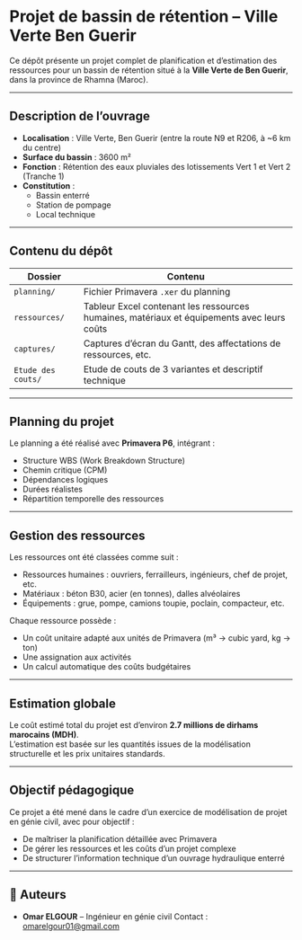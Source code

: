 # Projet de bassin de rétention – Ville Verte Ben Guerir

Ce dépôt présente un projet complet de planification et d’estimation des ressources pour un bassin de rétention situé à la **Ville Verte de Ben Guerir**, dans la province de Rhamna (Maroc).

---

## Description de l’ouvrage

- **Localisation** : Ville Verte, Ben Guerir (entre la route N9 et R206, à ~6 km du centre)
- **Surface du bassin** : 3600 m²
- **Fonction** : Rétention des eaux pluviales des lotissements Vert 1 et Vert 2 (Tranche 1)
- **Constitution** :
  - Bassin enterré
  - Station de pompage
  - Local technique

---

##  Contenu du dépôt

| Dossier | Contenu |
|--------|---------|
| `planning/` | Fichier Primavera `.xer` du planning |
| `ressources/` | Tableur Excel contenant les ressources humaines, matériaux et équipements avec leurs coûts |
| `captures/` | Captures d’écran du Gantt, des affectations de ressources, etc. |
| `Etude des couts/` | Etude de couts de 3 variantes et descriptif technique |

---

##  Planning du projet

Le planning a été réalisé avec **Primavera P6**, intégrant :
- Structure WBS (Work Breakdown Structure)
- Chemin critique (CPM)
- Dépendances logiques
- Durées réalistes
- Répartition temporelle des ressources

---

##  Gestion des ressources

Les ressources ont été classées comme suit :

- Ressources humaines : ouvriers, ferrailleurs, ingénieurs, chef de projet, etc.
- Matériaux : béton B30, acier (en tonnes), dalles alvéolaires
- Équipements : grue, pompe, camions toupie, poclain, compacteur, etc.

Chaque ressource possède :
- Un coût unitaire adapté aux unités de Primavera (m³ → cubic yard, kg → ton)
- Une assignation aux activités
- Un calcul automatique des coûts budgétaires

---

## Estimation globale

Le coût estimé total du projet est d’environ **2.7 millions de dirhams marocains (MDH)**.  
L’estimation est basée sur les quantités issues de la modélisation structurelle et les prix unitaires standards.

---

##  Objectif pédagogique

Ce projet a été mené dans le cadre d’un exercice de modélisation de projet en génie civil, avec pour objectif :
- De maîtriser la planification détaillée avec Primavera
- De gérer les ressources et les coûts d’un projet complexe
- De structurer l’information technique d’un ouvrage hydraulique enterré

---

## 📎 Auteurs

- **Omar ELGOUR** – Ingénieur en génie civil
  Contact : omarelgour01@gmail.com 

